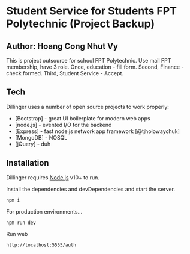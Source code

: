 # Student Service for Students FPT Polytechnic (Project Backup)
## Author: Hoang Cong Nhut Vy 

This is project outsource for school FPT Polytechnic. Use mail FPT membership, have 3 role. Once, education - fill form. Second, Finance - check formed. Third, Student Service - Accept. 

## Tech

Dillinger uses a number of open source projects to work properly:

- [Bootstrap] - great UI boilerplate for modern web apps
- [node.js] - evented I/O for the backend
- [Express] - fast node.js network app framework [@tjholowaychuk]
- [MongoDB] - NOSQL
- [jQuery] - duh

## Installation

Dillinger requires [Node.js](https://nodejs.org/) v10+ to run.

Install the dependencies and devDependencies and start the server.

```sh
npm i
```

For production environments...

```sh
npm run dev
```

Run web

```sh
http://localhost:5555/auth
```

